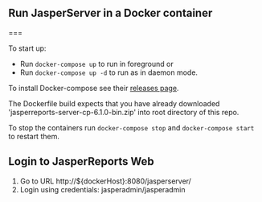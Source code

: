 ## Run JasperServer in a Docker container
===

To start up:

* Run `docker-compose up` to run in foreground or
* Run `docker-compose up -d` to run as in daemon mode.

To install Docker-compose see their [releases page](https://github.com/docker/compose/releases).

The Dockerfile build expects that you have already downloaded 'jasperreports-server-cp-6.1.0-bin.zip' into root directory of this repo.

To stop the containers run `docker-compose stop` and `docker-compose start` to restart them.


## Login to JasperReports Web

1. Go to URL http://${dockerHost}:8080/jasperserver/
2. Login using credentials: jasperadmin/jasperadmin

